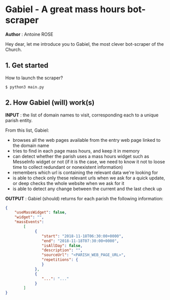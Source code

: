 # Gabiel - A great mass hours bot-scraper

__**Author**__ : Antoine ROSE 

Hey dear, let me introduce you to Gabiel, the most clever bot-scraper of the Church.

## 1. Get started

How to launch the scraper?

```shell
$ python3 main.py
```

## 2. How Gabiel (will) work(s)

**INPUT** : the list of domain names to visit, corresponding each to a unique parish entity.

From this list, Gabiel: 
- browses all the web pages available from the entry web page linked to the domain name 
- tries to find in each page mass hours, and keep it in memory
- can detect whether the parish uses a mass hours widget such as MesseInfo widget or not (if it is the case, we need to know it not to loose time to collect redundant or nonexistent information)
- remembers which url is containing the relevant data we're looking for
- is able to check only these relevant urls when we ask for a quick update, or deep checks the whole website when we ask for it
- is able to detect any change between the current and the last check up

**OUTPUT** : Gabiel (should) returns for each parish the following information:

```json
{
    "useMassWidget": false,
    "widget": "",
    "massEvents": 
        [  
             {  
                "start": "2018-11-18T06:30:00+0000",
                "end": "2018-11-18T07:30:00+0000",
                "isAllDay": false,
                "description": "",
                "sourceUrl": "<PARISH_WEB_PAGE_URL>",
                "repetitions": {  
                }
             },
             {
                "...": "..."
             }
        ]
}
``` 


